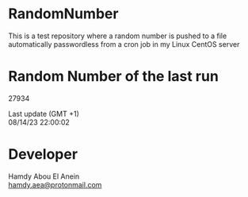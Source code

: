 # RandomNumber    
This is a test repository where a random number is pushed to a file automatically passwordless from a cron job in my Linux CentOS server    
# Random Number of the last run   
27934
      
Last update (GMT +1)    
08/14/23 22:00:02
# Developer    
Hamdy Abou El Anein   
hamdy.aea@protonmail.com
